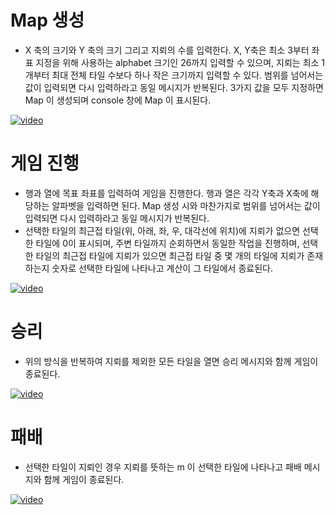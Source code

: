 # Map 생성
* X 축의 크기와 Y 축의 크기 그리고 지뢰의 수를 입력한다. X, Y축은 최소 3부터 좌표 지정을 위해 사용하는 alphabet 크기인 26까지 입력할 수 있으며, 지뢰는 최소 1개부터 최대 전체 타일 수보다 하나 작은 크기까지 입력할 수 있다. 범위를 넘어서는 값이 입력되면 다시 입력하라고 동일 메시지가 반복된다. 3가지 값을 모두 지정하면 Map 이 생성되며 console 창에 Map 이 표시된다.

 [![video](https://img.youtube.com/vi/Ru3OZ_lyioQ/0.jpg)](https://www.youtube.com/watch?v=Ru3OZ_lyioQ)


# 게임 진행
* 행과 열에 목표 좌표를 입력하여 게임을 진행한다. 행과 열은 각각 Y축과 X축에 해당하는 알파벳을 입력하면 된다. Map 생성 시와 마찬가지로 범위를 넘어서는 값이 입력되면 다시 입력하라고 동일 메시지가 반복된다.
* 선택한 타일의 최근접 타일(위, 아래, 좌, 우, 대각선에 위치)에 지뢰가 없으면 선택한 타일에 0이 표시되며, 주변 타일까지 순회하면서 동일한 작업을 진행하며, 선택한 타일의 최근접 타일에 지뢰가 있으면 최근접 타일 중 몇 개의 타일에 지뢰가 존재하는지 숫자로 선택한 타일에 나타나고 계산이 그 타일에서 종료된다.
 
 [![video](https://img.youtube.com/vi/S1WDWclmaYE/0.jpg)](https://www.youtube.com/watch?v=S1WDWclmaYE)

# 승리
* 위의 방식을 반복하여 지뢰를 제외한 모든 타일을 열면 승리 메시지와 함께 게임이 종료된다.

 [![video](https://img.youtube.com/vi/S1WDWclmaYE/0.jpg)](https://www.youtube.com/watch?v=S1WDWclmaYE)

# 패배
* 선택한 타일이 지뢰인 경우 지뢰를 뜻하는 m 이 선택한 타일에 나타나고 패배 메시지와 함께 게임이 종료된다.

 [![video](https://img.youtube.com/vi/59WF2fXTbDQ/0.jpg)](https://www.youtube.com/watch?v=59WF2fXTbDQ)
